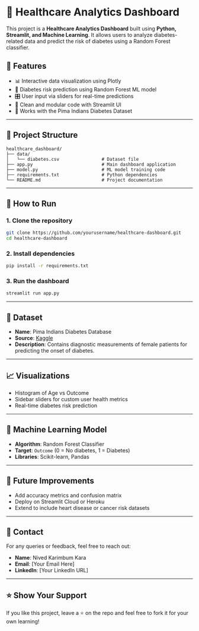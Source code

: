 # 🧠 Healthcare Analytics Dashboard

This project is a **Healthcare Analytics Dashboard** built using **Python, Streamlit, and Machine Learning**. It allows users to analyze diabetes-related data and predict the risk of diabetes using a Random Forest classifier.

## 📌 Features

* 📊 Interactive data visualization using Plotly
* 🤖 Diabetes risk prediction using Random Forest ML model
* 🎛️ User input via sliders for real-time predictions
* 🧹 Clean and modular code with Streamlit UI
* 🧠 Works with the Pima Indians Diabetes Dataset

---

## 📂 Project Structure

```
healthcare_dashboard/
├── data/
│   └── diabetes.csv                # Dataset file
├── app.py                          # Main dashboard application
├── model.py                        # ML model training code
├── requirements.txt                # Python dependencies
└── README.md                       # Project documentation
```

---

## 🚀 How to Run

### 1. Clone the repository

```bash
git clone https://github.com/yourusername/healthcare-dashboard.git
cd healthcare-dashboard
```

### 2. Install dependencies

```bash
pip install -r requirements.txt
```

### 3. Run the dashboard

```bash
streamlit run app.py
```

---

## 🧪 Dataset

* **Name**: Pima Indians Diabetes Database
* **Source**: [Kaggle](https://www.kaggle.com/datasets/uciml/pima-indians-diabetes-database)
* **Description**: Contains diagnostic measurements of female patients for predicting the onset of diabetes.

---

## 📈 Visualizations

* Histogram of Age vs Outcome
* Sidebar sliders for custom user health metrics
* Real-time diabetes risk prediction

---

## 🧠 Machine Learning Model

* **Algorithm**: Random Forest Classifier
* **Target**: `Outcome` (0 = No diabetes, 1 = Diabetes)
* **Libraries**: Scikit-learn, Pandas

---

## 📌 Future Improvements

* Add accuracy metrics and confusion matrix
* Deploy on Streamlit Cloud or Heroku
* Extend to include heart disease or cancer risk datasets

---

## 📧 Contact

For any queries or feedback, feel free to reach out:

* **Name**: Nived Karimbum Kara
* **Email**: \[Your Email Here]
* **LinkedIn**: \[Your LinkedIn URL]

---

## ⭐️ Show Your Support

If you like this project, leave a ⭐️ on the repo and feel free to fork it for your own learning!
